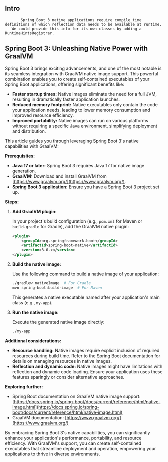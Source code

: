 ## Intro
           
           Spring Boot 3 native applications require compile time definitions of which reflection data needs to be available at runtime. 
       We could provide this info for its own classes by adding a RuntimeHintsRegistrar.



## Spring Boot 3: Unleashing Native Power with GraalVM

Spring Boot 3 brings exciting advancements, and one of the most notable is its seamless integration with GraalVM native image support. This powerful combination enables you to create self-contained executables of your Spring Boot applications, offering significant benefits like:

* **Faster startup times:** Native images eliminate the need for a full JVM, resulting in dramatically faster application launches.
* **Reduced memory footprint:** Native executables only contain the code your application needs, leading to lower memory consumption and improved resource efficiency.
* **Improved portability:** Native images can run on various platforms without requiring a specific Java environment, simplifying deployment and distribution.

This article guides you through leveraging Spring Boot 3's native capabilities with GraalVM:

**Prerequisites:**

* **Java 17 or later:** Spring Boot 3 requires Java 17 for native image generation.
* **GraalVM:** Download and install GraalVM from [https://www.graalvm.org/](https://www.graalvm.org/).
* **Spring Boot 3 application:** Ensure you have a Spring Boot 3 project set up.

**Steps:**

1. **Add GraalVM plugin:**

   In your project's build configuration (e.g., `pom.xml` for Maven or `build.gradle` for Gradle), add the GraalVM native plugin:

   ```xml
   <plugin>
       <groupId>org.springframework.boot</groupId>
       <artifactId>spring-boot-native</artifactId>
       <version>3.0.x</version>
   </plugin>
   ```

2. **Build the native image:**

   Use the following command to build a native image of your application:

   ```bash
   ./gradlew nativeImage  # For Gradle
   mvn spring-boot:build-image  # For Maven
   ```

   This generates a native executable named after your application's main class (e.g., `my-app`).

3. **Run the native image:**

   Execute the generated native image directly:

   ```bash
   ./my-app
   ```

**Additional considerations:**

* **Resource handling:** Native images require explicit inclusion of required resources during build time. Refer to the Spring Boot documentation for details on managing resources in native images.
* **Reflection and dynamic code:** Native images might have limitations with reflection and dynamic code loading. Ensure your application uses these features sparingly or consider alternative approaches.

**Exploring further:**

* Spring Boot documentation on GraalVM native image support: [https://docs.spring.io/spring-boot/docs/current/reference/html/native-image.html](https://docs.spring.io/spring-boot/docs/current/reference/html/native-image.html)
* GraalVM documentation: [https://www.graalvm.org/](https://www.graalvm.org/)

By embracing Spring Boot 3's native capabilities, you can significantly enhance your application's performance, portability, and resource efficiency. With GraalVM's support, you can create self-contained executables that streamline deployment and operation, empowering your applications to thrive in diverse environments.


